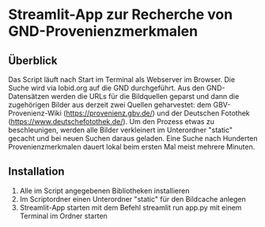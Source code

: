 # Streamlit-App zur Recherche von GND-Provenienzmerkmalen

## Überblick
Das Script läuft nach Start im Terminal als Webserver im Browser. Die Suche wird via lobid.org auf die GND durchgeführt. Aus den GND-Datensätzen werden die URLs für die Bildquellen geparst und dann die zugehörigen Bilder aus derzeit zwei Quellen geharvestet: dem GBV-Provenienz-Wiki (https://provenienz.gbv.de/) und der Deutschen Fotothek (https://www.deutschefotothek.de/). Um den Prozess etwas zu beschleunigen, werden alle Bilder verkleinert im Unterordner "static" gecacht und bei neuen Suchen daraus geladen. Eine Suche nach Hunderten Provenienzmerkmalen dauert lokal beim ersten Mal meist mehrere Minuten.

## Installation
1. Alle im Script angegebenen Bibliotheken installieren
2. Im Scriptordner einen Unterordner "static" für den Bildcache anlegen
3. Streamlit-App starten mit dem Befehl streamlit run app.py mit einem Terminal im Ordner starten

